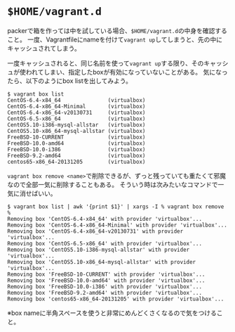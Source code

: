 # `$HOME/vagrant.d`

packerで箱を作っては中を試している場合、`$HOME/vagrant.d`の中身を確認すること。
一度、Vagrantfileにnameを付けて`vagrant up`してしまうと、先の中にキャッシュされてしまう。

一度キャッシュされると、同じ名前を使って`vagrant up`する限り、そのキャッシュが使われてしまい、指定したboxが有効になっていないことがある。
気になったら、以下のようにbox listを出してみよう。

```console
$ vagrant box list
CentOS-6.4-x84_64               (virtualbox)
CentOS-6.4-x86_64-Minimal       (virtualbox)
CentOS-6.4-x86_64-v20130731     (virtualbox)
CentOS-6.5-x86_64               (virtualbox)
CentOS5.10-i386-mysql-allstar   (virtualbox)
CentOS5.10-x86_64-mysql-allstar (virtualbox)
FreeBSD-10-CURRENT              (virtualbox)
FreeBSD-10.0-amd64              (virtualbox)
FreeBSD-10.0-i386               (virtualbox)
FreeBSD-9.2-amd64               (virtualbox)
centos65-x86_64-20131205        (virtualbox)
```

`vagrant box remove <name>`で削除できるが、ずっと残っていても重たくて邪魔なので全部一気に削除することもある。
そういう時は次みたいなコマンドで一気に消せばいい。

```console
$ vagrant box list | awk '{print $1}' | xargs -I % vagrant box remove %
Removing box 'CentOS-6.4-x84_64' with provider 'virtualbox'...
Removing box 'CentOS-6.4-x86_64-Minimal' with provider 'virtualbox'...
Removing box 'CentOS-6.4-x86_64-v20130731' with provider 'virtualbox'...
Removing box 'CentOS-6.5-x86_64' with provider 'virtualbox'...
Removing box 'CentOS5.10-i386-mysql-allstar' with provider 'virtualbox'...
Removing box 'CentOS5.10-x86_64-mysql-allstar' with provider 'virtualbox'...
Removing box 'FreeBSD-10-CURRENT' with provider 'virtualbox'...
Removing box 'FreeBSD-10.0-amd64' with provider 'virtualbox'...
Removing box 'FreeBSD-10.0-i386' with provider 'virtualbox'...
Removing box 'FreeBSD-9.2-amd64' with provider 'virtualbox'...
Removing box 'centos65-x86_64-20131205' with provider 'virtualbox'...
```

※box nameに半角スペースを使うと非常にめんどくさくなるので気をつけること。